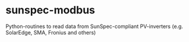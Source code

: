 # sunspec-modbus
Python-routines to read data from SunSpec-compliant PV-inverters (e.g. SolarEdge, SMA, Fronius and others)
